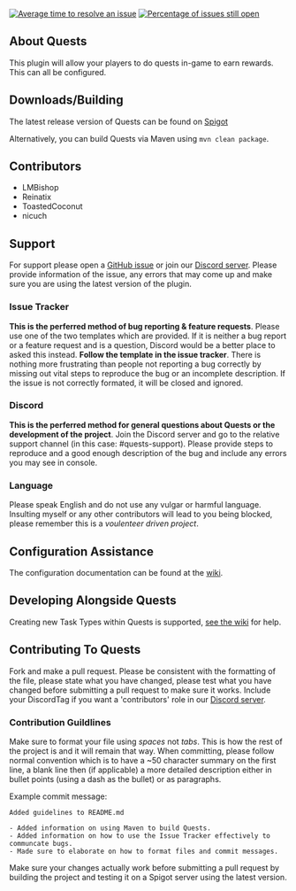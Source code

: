 [![Average time to resolve an issue](http://isitmaintained.com/badge/resolution/LMBishop/Quests.svg)](http://isitmaintained.com/project/LMBishop/Quests "Average time to resolve an issue") [![Percentage of issues still open](http://isitmaintained.com/badge/open/LMBishop/Quests.svg)](http://isitmaintained.com/project/LMBishop/Quests "Percentage of issues still open")
## About Quests
This plugin will allow your players to do quests in-game to earn rewards. This can all be configured.

## Downloads/Building
The latest release version of Quests can be found on [Spigot](https://www.spigotmc.org/resources/▶-quests-◀-set-up-goals-for-players.23696/)

Alternatively, you can build Quests via Maven using ``mvn clean package``.
## Contributors
- LMBishop
- Reinatix
- ToastedCoconut
- nicuch

## Support
For support please open a [GitHub issue](https://github.com/LMBishop/Quests/issues) or join our [Discord server](https://discord.gg/8amrJnX). Please provide information of the issue, any errors that may come up and make sure you are using the latest version of the plugin.

### Issue Tracker
**This is the perferred method of bug reporting & feature requests**. Please use one of the two templates which are provided. If it is neither a bug report or a feature request and is a question, Discord would be a better place to asked this instead. **Follow the template in the issue tracker**. There is nothing more frustrating than people not reporting a bug correctly by missing out vital steps to reproduce the bug or an incomplete description. If the issue is not correctly formated, it will be closed and ignored.

### Discord
**This is the perferred method for general questions about Quests or the development of the project**. Join the Discord server and go to the relative support channel (in this case: #quests-support). Please provide steps to reproduce and a good enough description of the bug and include any errors you may see in console.

### Language
Please speak English and do not use any vulgar or harmful language. Insulting myself or any other contributors will lead to you being blocked, please remember this is a *voulenteer driven project*.

## Configuration Assistance
The configuration documentation can be found at the [wiki](https://github.com/LMBishop/Quests/wiki/Creating-A-Quest-Or-Category).

## Developing Alongside Quests
Creating new Task Types within Quests is supported, [see the wiki](https://github.com/LMBishop/Quests/wiki/New-Task-Type) for help.

## Contributing To Quests
Fork and make a pull request. Please be consistent with the formatting of the file, please state what you have changed, please test what you have changed before submitting a pull request to make sure it works. Include your DiscordTag if you want a 'contributors' role in our [Discord server](https://discord.gg/8amrJnX).

### Contribution Guildlines
Make sure to format your file using *spaces* not *tabs*. This is how the rest of the project is and it will remain that way. When committing, please follow normal convention which is to have a ~50 character summary on the first line, a blank line then (if applicable) a more detailed description either in bullet points (using a dash as the bullet) or as paragraphs.

Example commit message:
```
Added guidelines to README.md

- Added information on using Maven to build Quests.
- Added information on how to use the Issue Tracker effectively to communcate bugs.
- Made sure to elaborate on how to format files and commit messages.
```
Make sure your changes actually work before submitting a pull request by building the project and testing it on a Spigot server using the latest version.

